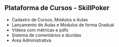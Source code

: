 ## Plataforma de Cursos - SkillPoker

- Cadastro de Cursos, Módulos e Aulas
- Lançamento de Aulas e Módulos de forma Gradual
- Vídeos com métricas e pdfs 
- Sistema de comentários e dúvidas
- Área Administrativa


